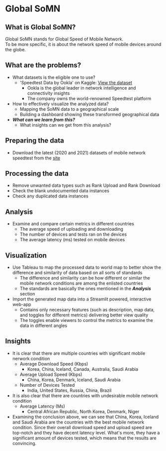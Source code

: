 # Global SoMN

## What is Global SoMN?
Global SoMN stands for Global Speed of Mobile Network.</br>
To be more specific, it is about the network speed of mobile devices around the globe.

## What are the problems?
* What datasets is the eligible one to use?
  - 'Speedtest Data by Ookla' on Kaggle: [View the dataset](https://www.kaggle.com/datasets/dimitrisangelide/speedtest-data-by-ookla?select=mobile_year_2021_quarter_04.csv)
    - Ookla is the global leader in network intelligence and connectivity insights
    - The company owns the world-renowned Speedtest platform
* How to effectively visualize the analyzed data? 
  - Mapping the SoMN data to a geographical scale
  - Building a dashboard showing these transformed geographical data
* ***What can we learn from this?***
  - What insights can we get from this analysis?

## Preparing the data
* Download the latest (2020 and 2021) datasets of mobile network speedtest from the [site](https://www.kaggle.com/datasets/dimitrisangelide/speedtest-data-by-ookla?select=mobile_year_2021_quarter_04.csv)

## Processing the data
* Remove unwanted data types such as Rank Upload and Rank Download
* Check the blank undocumented data instances
* Check any duplicated data instances

## Analysis
* Examine and compare certain metrics in different countries
  - The average speed of uploading and downloading
  - The number of devices and tests ran on the devices
  - The average latency (ms) tested on mobile devices

## Visualization
* Use Tableau to map the processed data to world map to better show the difference and similarity of data based on all sorts of standards
  - The difference and similarity can be how different or similar the mobile network conditions are among the enlisted countries
  - The standards are basically the ones mentioned in the ***Analysis*** section
* Import the generated map data into a Streamlit powered, interactive web-app
  - Contains only necessary features (such as description, map data, and toggles for different metrics) delivering better view quality
  - The toggles enable viewers to control the metrics to examine the data in different angles

## Insights
* It is clear that there are multiple countries with significant mobile nerwork condition
  - Average Download Speed (Kbps)
    - Korea, China, Iceland, Canada, Australia, Saudi Arabia
  - Average Upload Speed (Kbps)
    - China, Korea, Denmark, Iceland, Saudi Arabia
  - Number of Devices Tested
    - India, United States, Russia, China, Brazil
* It is also clear that there are countries with undesirable mobile network condition
  - Average Latency (Ms)
    - Central African Republic, North Korea, Denmark, Niger
* Examining the conclusion above, we can see that China, Korea, Iceland and Saudi Arabia are the countries with the best mobile network condition. Since their overall download speed and upload speed are top-notch and they have decent latency level. What's more, they have a significant amount of devices tested, which means that the results are convincing.
